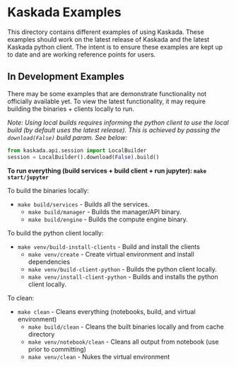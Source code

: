 # Kaskada Examples

This directory contains different examples of using Kaskada. These examples should work on the latest release of Kaskada and the latest Kaskada python client. The intent is to ensure these examples are kept up to date and are working reference points for users.


## In Development Examples

There may be some examples that are demonstrate functionality not officially available yet. To view the latest functionality, it may require building the binaries + clients locally to run. 

*Note: Using local builds requires informing the python client to use the local build (by default uses the latest release). This is achieved by passing the `download(False)` build param. See below:* 

```python 
from kaskada.api.session import LocalBuilder
session = LocalBuilder().download(False).build()
```

**To run everything (build services + build client + run jupyter): `make start/jupyter`**

To build the binaries locally:
* `make build/services` - Builds all the services.
    * `make build/manager` - Builds the manager/API binary.
    * `make build/engine` - Builds the compute engine binary.

To build the python client locally:
* `make venv/build-install-clients` - Build and install the clients
    * `make venv/create` - Create virtual environment and install dependencies
    * `make venv/build-client-python` - Builds the python client locally.
    * `make venv/install-client-python` - Builds and installs the python client locally.

To clean:
* `make clean` - Cleans everything (notebooks, build, and virtual environment)
    * `make build/clean` - Cleans the built binaries locally and from cache directory
    * `make venv/notebook/clean` - Cleans all output from notebook (use prior to committing)
    * `make venv/clean` - Nukes the virtual environment
